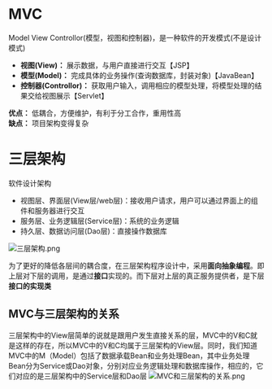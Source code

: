 # MVC
Model View Controllor(模型，视图和控制器)，是一种软件的开发模式(不是设计模式)      

- **视图(View)：** 展示数据，与用户直接进行交互【JSP】
- **模型(Model)：** 完成具体的业务操作(查询数据库，封装对象)【JavaBean】
- **控制器(Controllor)：** 获取用户输入，调用相应的模型处理，将模型处理的结果交给视图展示【Servlet】 

**优点：** 低耦合，方便维护，有利于分工合作，重用性高           
**缺点：** 项目架构变得复杂         

# 三层架构  
软件设计架构            
- 视图层、界面层(View层/web层)：接收用户请求，用户可以通过界面上的组件和服务器进行交互
- 服务层、业务逻辑层(Service层)：系统的业务逻辑      
- 持久层、数据访问层(Dao层)：直接操作数据库      

![三层架构.png](https://s1.ax1x.com/2020/08/20/d3j1BD.png)

为了更好的降低各层间的耦合度，在三层架构程序设计中，采用**面向抽象编程**。即上层对下层的调用，是通过**接口**实现的。而下层对上层的真正服务提供者，是下层**接口的实现类**        

## MVC与三层架构的关系
三层架构中的View层简单的说就是跟用户发生直接关系的层，MVC中的V和C就是这样的存在，所以MVC中的V和C均属于三层架构的View层。同时，我们知道MVC中的M（Model）包括了数据承载Bean和业务处理Bean，其中业务处理Bean分为Service或Dao对象，分别对应业务逻辑处理和数据库操作，相应的，它们对应的是三层架构中的Service层和Dao层
![MVC和三层架构的关系.png](https://s1.ax1x.com/2020/08/20/d3LGAs.png)



